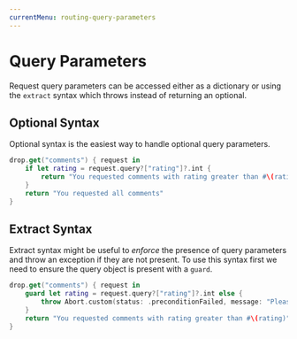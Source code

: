 ```yaml
---
currentMenu: routing-query-parameters
---
```


# Query Parameters

Request query parameters can be accessed either as a dictionary or using the `extract` syntax which throws instead of returning an optional.

## Optional Syntax

Optional syntax is the easiest way to handle optional query parameters.

```swift
drop.get("comments") { request in
    if let rating = request.query?["rating"]?.int {
        return "You requested comments with rating greater than #\(rating)"
    }
    return "You requested all comments"
}
```

## Extract Syntax

Extract syntax might be useful to *enforce* the presence of query parameters and throw an exception if they are not present. 
To use this syntax first we need to ensure the query object is present with a `guard`.

```swift
drop.get("comments") { request in
    guard let rating = request.query?["rating"]?.int else {
        throw Abort.custom(status: .preconditionFailed, message: "Please include a rating")
    }
    return "You requested comments with rating greater than #\(rating)"
}
```

